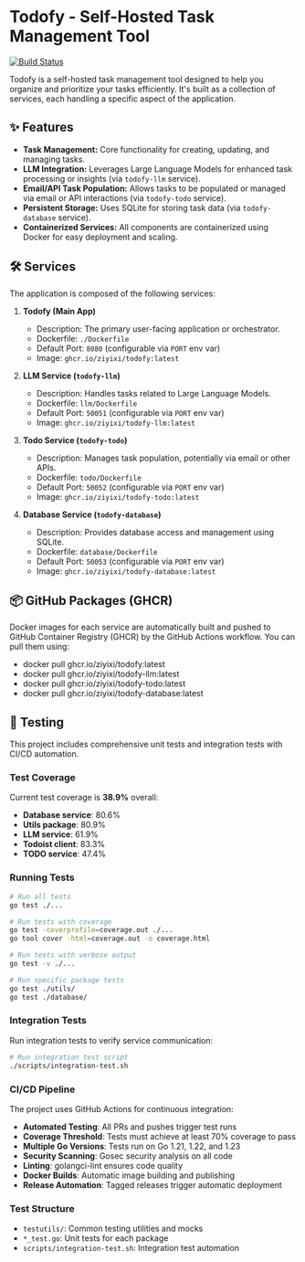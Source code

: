 # Todofy - Self-Hosted Task Management Tool

[![Build Status](https://github.com/ziyixi/todofy/actions/workflows/todofy-build.yml/badge.svg)](https://github.com/ziyixi/todofy/actions/workflows/todofy-build.yml)

Todofy is a self-hosted task management tool designed to help you organize and prioritize your tasks efficiently. It's built as a collection of services, each handling a specific aspect of the application.

## ✨ Features

* **Task Management:** Core functionality for creating, updating, and managing tasks.
* **LLM Integration:** Leverages Large Language Models for enhanced task processing or insights (via `todofy-llm` service).
* **Email/API Task Population:** Allows tasks to be populated or managed via email or API interactions (via `todofy-todo` service).
* **Persistent Storage:** Uses SQLite for storing task data (via `todofy-database` service).
* **Containerized Services:** All components are containerized using Docker for easy deployment and scaling.

## 🛠️ Services

The application is composed of the following services:

1.  **Todofy (Main App)**
    * Description: The primary user-facing application or orchestrator.
    * Dockerfile: `./Dockerfile`
    * Default Port: `8080` (configurable via `PORT` env var)
    * Image: `ghcr.io/ziyixi/todofy:latest`

2.  **LLM Service (`todofy-llm`)**
    * Description: Handles tasks related to Large Language Models.
    * Dockerfile: `llm/Dockerfile`
    * Default Port: `50051` (configurable via `PORT` env var)
    * Image: `ghcr.io/ziyixi/todofy-llm:latest`

3.  **Todo Service (`todofy-todo`)**
    * Description: Manages task population, potentially via email or other APIs.
    * Dockerfile: `todo/Dockerfile`
    * Default Port: `50052` (configurable via `PORT` env var)
    * Image: `ghcr.io/ziyixi/todofy-todo:latest`

4.  **Database Service (`todofy-database`)**
    * Description: Provides database access and management using SQLite.
    * Dockerfile: `database/Dockerfile`
    * Default Port: `50053` (configurable via `PORT` env var)
    * Image: `ghcr.io/ziyixi/todofy-database:latest`

## 📦 GitHub Packages (GHCR)

Docker images for each service are automatically built and pushed to GitHub Container Registry (GHCR) by the GitHub Actions workflow. You can pull them using:

* docker pull ghcr.io/ziyixi/todofy:latest
* docker pull ghcr.io/ziyixi/todofy-llm:latest
* docker pull ghcr.io/ziyixi/todofy-todo:latest
* docker pull ghcr.io/ziyixi/todofy-database:latest

## 🧪 Testing

This project includes comprehensive unit tests and integration tests with CI/CD automation.

### Test Coverage

Current test coverage is **38.9%** overall:
- **Database service**: 80.6%
- **Utils package**: 80.9%  
- **LLM service**: 61.9%
- **Todoist client**: 83.3%
- **TODO service**: 47.4%

### Running Tests

```bash
# Run all tests
go test ./...

# Run tests with coverage
go test -coverprofile=coverage.out ./...
go tool cover -html=coverage.out -o coverage.html

# Run tests with verbose output
go test -v ./...

# Run specific package tests
go test ./utils/
go test ./database/
```

### Integration Tests

Run integration tests to verify service communication:

```bash
# Run integration test script
./scripts/integration-test.sh
```

### CI/CD Pipeline

The project uses GitHub Actions for continuous integration:

- **Automated Testing**: All PRs and pushes trigger test runs
- **Coverage Threshold**: Tests must achieve at least 70% coverage to pass
- **Multiple Go Versions**: Tests run on Go 1.21, 1.22, and 1.23
- **Security Scanning**: Gosec security analysis on all code
- **Linting**: golangci-lint ensures code quality
- **Docker Builds**: Automatic image building and publishing
- **Release Automation**: Tagged releases trigger automatic deployment

### Test Structure

- `testutils/`: Common testing utilities and mocks
- `*_test.go`: Unit tests for each package
- `scripts/integration-test.sh`: Integration test automation
